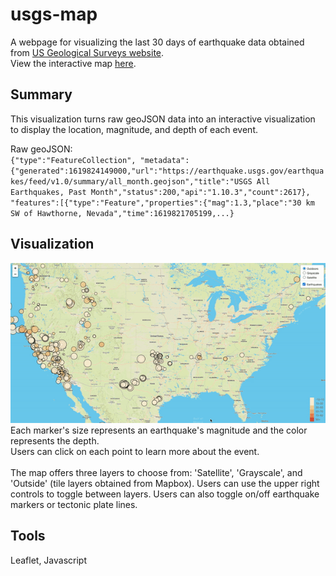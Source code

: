 # usgs-map

A webpage for visualizing the last 30 days of earthquake data obtained from [US Geological Surveys website](https://earthquake.usgs.gov/earthquakes/feed/v1.0/geojson.php). <br>
View the interactive map [here](https://mvhaynes.github.io/usgs-map/). 


## Summary 
This visualization turns raw geoJSON data into an interactive visualization to display the location, magnitude, and depth of each event. 

Raw geoJSON: <br>
`{"type":"FeatureCollection",
"metadata":
    {"generated":1619824149000,"url":"https://earthquake.usgs.gov/earthquakes/feed/v1.0/summary/all_month.geojson","title":"USGS All Earthquakes, Past Month","status":200,"api":"1.10.3","count":2617},
    "features":[{"type":"Feature","properties":{"mag":1.3,"place":"30 km SW of Hawthorne, Nevada","time":1619821705199,...}`

## Visualization 
![image](images/demo.gif) <br>
Each marker's size represents an earthquake's magnitude and the color represents the depth. <br> Users can click on each point to learn more about the event. 
<br>
<br>
The map offers three layers to choose from: 'Satellite', 'Grayscale', and 'Outside' (tile layers obtained from Mapbox). Users can use the upper right controls to toggle between layers. Users can also toggle on/off earthquake markers or tectonic plate lines. 

## Tools 
Leaflet, Javascript

